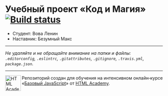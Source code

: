 # Учебный проект «Код и Магия» [![Build status][travis-image]][travis-url]

* Студент: Вова Ленин
* Наставник: Безумный Макс 

---

_Не удаляйте и не обращайте внимание на папки и файлы:_<br>
_`.editorconfig`, `.eslintrc`, `.gitattributes`, `.gitignore`, `.travis.yml`, `package.json`._

---

<a href="https://htmlacademy.ru/intensive/javascript"><img align="left" width="50" height="50" title="HTML Academy" src="https://up.htmlacademy.ru/static/img/intensive/javascript/logo-for-github.svg"></a>

Репозиторий создан для обучения на интенсивном онлайн‑курсе «[Базовый JavaScript](https://htmlacademy.ru/intensive/javascript)» от [HTML Academy](https://htmlacademy.ru).

[travis-image]: https://travis-ci.org/htmlacademy-javascript/392837-code-and-magick.svg?branch=master
[travis-url]: https://travis-ci.org/htmlacademy-javascript/392837-code-and-magick
